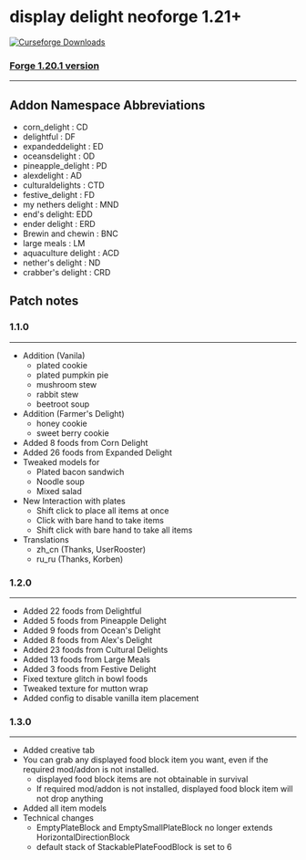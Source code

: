 # display delight neoforge 1.21+

<a href="https://www.curseforge.com/minecraft/mc-mods/display-delight">
  <img src="https://cf.way2muchnoise.eu/full_1144296_downloads.svg" alt="Curseforge Downloads">
</a>

### [Forge 1.20.1 version](https://github.com/jkvin114/display-delight-forge-1.20.1)

---
## Addon Namespace Abbreviations

- corn_delight : CD
- delightful : DF
- expandeddelight : ED
- oceansdelight : OD
- pineapple_delight : PD
- alexdelight : AD
- culturaldelights : CTD
- festive_delight : FD
- my nethers delight : MND
- end's delight: EDD
- ender delight : ERD
- Brewin and chewin : BNC
- large meals : LM
- aquaculture delight : ACD
- nether's delight : ND
- crabber's delight : CRD

## Patch notes

### 1.1.0

---
- Addition (Vanila)
  - plated cookie
  - plated pumpkin pie
  - mushroom stew
  - rabbit stew
  - beetroot soup
- Addition (Farmer's Delight)
  - honey cookie
  - sweet berry cookie
- Added 8 foods from Corn Delight
- Added 26 foods from Expanded Delight
- Tweaked models for
    - Plated bacon sandwich
    - Noodle soup
    - Mixed salad
- New Interaction with plates
  - Shift click to place all items at once
  - Click with bare hand to take items
  - Shift click with bare hand to take all items
- Translations
  - zh_cn (Thanks, UserRooster)
  - ru_ru (Thanks, Korben)


### 1.2.0
---
- Added 22 foods from Delightful
- Added 5 foods from Pineapple Delight
- Added 9 foods from Ocean's Delight
- Added 8 foods from Alex's Delight
- Added 23 foods from Cultural Delights
- Added 13 foods from Large Meals
- Added 3 foods from Festive Delight
- Fixed texture glitch in bowl foods
- Tweaked texture for mutton wrap
- Added config to disable vanilla item placement

### 1.3.0

---

- Added creative tab
- You can grab any displayed food block item you want, even if the required mod/addon is not installed.
  - displayed food block items are not obtainable in survival
  - If required mod/addon is not installed, displayed food block item will not drop anything
- Added all item models
- Technical changes
  - EmptyPlateBlock and EmptySmallPlateBlock no longer extends HorizontalDirectionBlock
  - default stack of StackablePlateFoodBlock is set to 6
